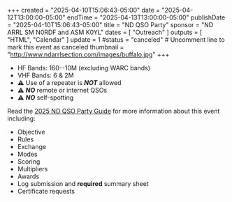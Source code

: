 +++
created = "2025-04-10T15:06:43-05:00"
date = "2025-04-12T13:00:00-05:00"
endTime = "2025-04-13T13:00:00-05:00"
publishDate = "2025-04-10T15:06:43-05:00"
title = "ND QSO Party"
sponsor = "ND ARRL SM N0RDF and ASM K0YL"
dates = [ "Outreach" ]
outputs = [ "HTML", "Calendar" ]
update = 1
#status = "canceled"	# Uncomment line to mark this event as canceled	
thumbnail = "http://www.ndarrlsection.com/images/buffalo.jpg"
+++
* HF Bands: 160--10M (excluding WARC bands)
* VHF Bands: 6 & 2M
* :warning: Use of a repeater is ***NOT*** allowed
* :warning: ***NO*** remote or internet QSOs
* :warning: ***NO*** self-spotting

Read the [2025 ND QSO Party Guide][rules] for more information about
this event including:

* Objective
* Rules
* Exchange
* Modes
* Scoring
* Multipliers
* Awards
* Log submission and **required** summary sheet
* Certificate requests

[rules]: https://ndarrlsection.com/2025/2025_ND_QSO_Party_Rule.pdf
